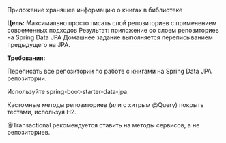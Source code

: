 Приложение хранящее информацию о книгах в библиотеке

**Цель:**
Максимально просто писать слой репозиториев с применением современных подходов Результат: приложение со слоем репозиториев на Spring Data JPA
Домашнее задание выполняется переписыванием предыдущего на JPA.

**Требования:**

Переписать все репозитории по работе с книгами на Spring Data JPA репозитории.

Используйте spring-boot-starter-data-jpa.

Кастомные методы репозиториев (или с хитрым @Query) покрыть тестами, используя H2.

@Transactional рекомендуется ставить на методы сервисов, а не репозиториев.